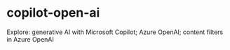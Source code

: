 # copilot-open-ai
Explore: generative AI with Microsoft Copilot; Azure OpenAI; content filters in Azure OpenAI
